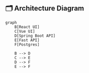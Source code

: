 ## 🗂️ Architecture Diagram

```mermaid
graph
    B[React UI]
    C[Vue UI]
    D[Spring Boot API]
    E[Fast API]
    F[Postgres]

    B --> D
    C --> E
    D --> F
    E --> F
```
